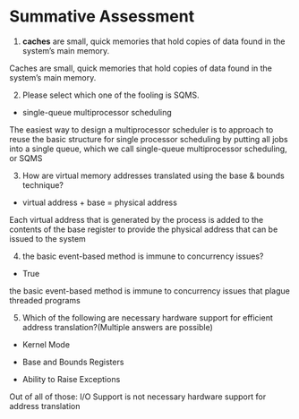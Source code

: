 # Summative Assessment

1. **caches** are small, quick memories that hold copies of data found in the system’s main memory.

Caches are small, quick memories that hold copies of data found in the system’s main memory.

2. Please select which one of the fooling is SQMS.

- single-queue multiprocessor scheduling

The easiest way to design a multiprocessor scheduler is to approach to reuse the basic structure for single processor scheduling by putting all jobs into a single queue, which we call single-queue multiprocessor scheduling, or SQMS

3. How are virtual memory addresses translated using the base & bounds technique?

- virtual address + base = physical address

Each virtual address that is generated by the process is added to the contents of the base register to provide the physical address that can be issued to the system

4. the basic event-based method is immune to concurrency issues?

- True

the basic event-based method is immune to concurrency issues that plague threaded programs

5. Which of the following are necessary hardware support for efficient address translation?(Multiple answers are possible)

- Kernel Mode

- Base and Bounds Registers

- Ability to Raise Exceptions

Out of all of those: I/O Support is not necessary hardware support for address translation
